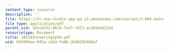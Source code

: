 ```yaml
---
content_type: resource
description: ''
file: https://ol-ocw-studio-app-qa.s3.amazonaws.com/courses/3-094-materials-in-human-experience-spring-2004/659d04aeb95acda3fa0b2bd82924b8a7_28SI03nosering1phm.pdf
file_type: application/pdf
parent_uid: 101c6d32-96cb-7ef7-f8f2-ac2616ed2216
resourcetype: Document
title: 28SI03nosering1phm.pdf
uid: 659d04ae-b95a-cda3-fa0b-2bd82924b8a7
---
```

